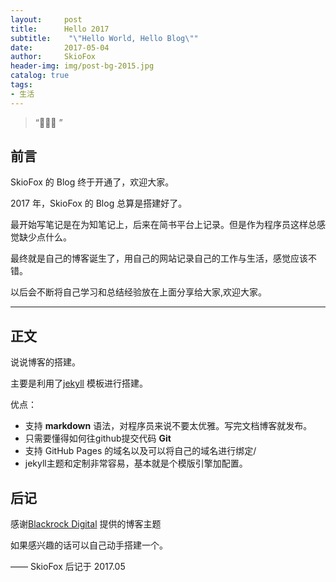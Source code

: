 ```yaml
---
layout:     post
title:      Hello 2017
subtitle:    "\"Hello World, Hello Blog\""
date:       2017-05-04
author:     SkioFox
header-img: img/post-bg-2015.jpg
catalog: true
tags:
- 生活
---
```


> “🙉🙉🙉 ”

## 前言

SkioFox 的 Blog 终于开通了，欢迎大家。

2017 年，SkioFox 的 Blog 总算是搭建好了。

最开始写笔记是在为知笔记上，后来在简书平台上记录。但是作为程序员这样总感觉缺少点什么。

最终就是自己的博客诞生了，用自己的网站记录自己的工作与生活，感觉应该不错。

以后会不断将自己学习和总结经验放在上面分享给大家,欢迎大家。

<p id = "build"></p>

---

## 正文

说说博客的搭建。  

主要是利用了[jekyll](http://jekyllcn.com/) 模板进行搭建。

优点：

* 支持 **markdown** 语法，对程序员来说不要太优雅。写完文档博客就发布。
* 只需要懂得如何往github提交代码 **Git**
* 支持 GitHub Pages 的域名以及可以将自己的域名进行绑定/ 
* jekyll主题和定制非常容易，基本就是个模版引擎加配置。

## 后记

感谢[Blackrock Digital](https://github.com/BlackrockDigital) 提供的博客主题

如果感兴趣的话可以自己动手搭建一个。

—— SkioFox 后记于 2017.05